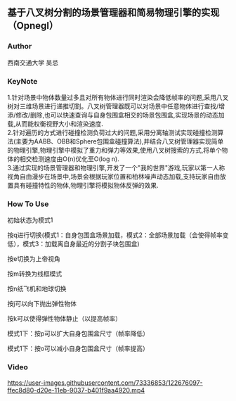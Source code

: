 ## 基于八叉树分割的场景管理器和简易物理引擎的实现（Opnegl）
### Author
西南交通大学 吴忌 
### KeyNote  
1.针对场景中物体数量过多且对所有物体进行同时渲染会降低帧率的问题,采用八叉树对三维场景进行递推切割。八叉树管理器既可以对场景中任意物体进行查找/增添/修改/删除,也可以快速查询与自身包围盒相交的场景包围盒,实现场景的动态加载,从而能权衡视野大小和渲染速度.  
2.针对遍历的方式进行碰撞检测负荷过大的问题,采用分离轴测试实现碰撞检测算法(主要为AABB、OBB和Sphere包围盒碰撞算法),并结合八叉树管理器实现简单的物理引擎,物理引擎中模拟了重力和弹力等效果,使用八叉树搜索的方式,将单个物体的相交检测速度由O(n)优化至O(log n).    
3.通过实现的场景管理器和物理引擎,开发了一个"我的世界"游戏,玩家以第一人称视角自由漫步在场景中,场景会根据玩家位置和柏林噪声动态加载,支持玩家自由放置具有碰撞特性的物体,物理引擎将模拟物体反弹的效果.  
### How To Use
初始状态为模式1

按q进行切换(模式1：自身包围盒场景加载，模式2：全部场景加载（会使得帧率变低），模式3：加载离自身最近的分割子块包围盒)

按e切换为上帝视角

按m转换为线框模式

按n纸飞机和地球切换

按j可以向下抛出弹性物体

按k可以使得弹性物体静止（以提高帧率）

模式1下：按p可以扩大自身包围盒尺寸（帧率降低）

模式1下：按o可以减小自身包围盒尺寸（帧率提高）
### Video
https://user-images.githubusercontent.com/73336853/122676097-ffec8d80-d20e-11eb-9037-b401f9aa4920.mp4
